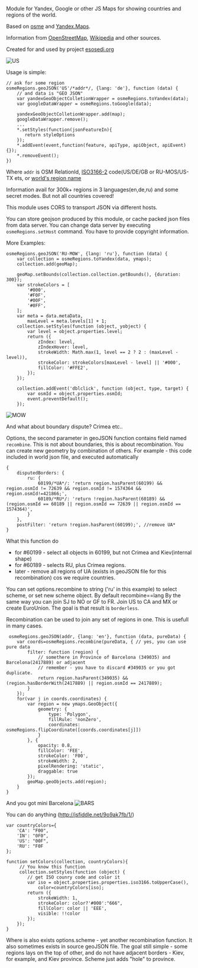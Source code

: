 Module for Yandex, Google or other JS Maps for showing countries and regions of the world.

Based on [osme](https://github.com/theKashey/osme) and [Yandex.Maps](http://api.yandex.com/maps/doc/jsapi/).

Information from [OpenStreetMap](http://openstreetmap.org), [Wikipedia](http://en.wikipedia.org) and other sources.


Created for and used by project [esosedi.org](http://ru.esosedi.org)

![US](http://kashey.ru/maps/osme/img/r2.png)

Usage is simple:
```
// ask for some region
osmeRegions.geoJSON('US'/*addr*/, {lang: 'de'}, function (data) {
    // and data is "GEO JSON"
    var yandexGeoObjectColletionWrapper = osmeRegions.toYandex(data);
    var googleDataWrapper = osmeRegions.toGoogle(data);

    yandexGeoObjectColletionWrapper.add(map);
    googleDataWrapper.remove();
    ...
    *.setStyles(function(jsonFeatureIn){
       return styleOptions
    });
    *.addEvent(event,function(feature, apiType, apiObject, apiEvent){});
    *.removeEvent();
})
```
Where `addr` is OSM RelationId, [ISO3166-2](https://ru.wikipedia.org/wiki/ISO_3166-2) code(US/DE/GB or RU-MOS/US-TX ets, or [world's region name](https://en.wikipedia.org/wiki/Subregion)

Information avail for 300k+ regions in 3 languages(en,de,ru) and some secret modes.
But not all countries covered!

This module uses CORS to transport JSON via different hosts.

You can store geojson produced by this module, or cache packed json files from data server.
You can change data server by executing `osmeRegions.setHost` command.
You have to provide copyright information.


More Examples:
```
osmeRegions.geoJSON('RU-MOW', {lang: 'ru'}, function (data) {
    var collection = osmeRegions.toYandex(data, ymaps);
    collection.add(geoMap);

    geoMap.setBounds(collection.collection.getBounds(), {duration: 300});
    var strokeColors = [
        '#000',
        '#F0F',
        '#00F',
        '#0FF',
    ];
    var meta = data.metaData,
        maxLevel = meta.levels[1] + 1;
    collection.setStyles(function (object, yobject) {
        var level = object.properties.level;
        return ({
            zIndex: level,
            zIndexHover: level,
            strokeWidth: Math.max(1, level == 2 ? 2 : (maxLevel - level)),
            strokeColor: strokeColors[maxLevel - level] || '#000',
            fillColor: '#FFE2',
        });
    });

    collection.addEvent('dblclick', function (object, type, target) {
        var osmId = object.properties.osmId;
        event.preventDefault();
    });
```

![MOW](http://kashey.ru/maps/osme/img/r1.png)

And what about boundary dispute? Crimea etc..

Options, the second parameter in geoJSON function contains field named `recombine`. This is not about boundaries, this is about recombination.
You can create new geometry by combination of others.
For example - this code included in world json file, and executed automatically
```
{
    disputedBorders: {
        ru: {
            60199/*UA*/: 'return region.hasParent(60199) && region.osmId != 72639 && region.osmId != 1574364 && region.osmId!=421866;',
            60189/*RU*/: 'return !region.hasParent(60189) && (region.osmId == 60189 || region.osmId == 72639 || region.osmId == 1574364)',
        }
    },
    postFilter: 'return !region.hasParent(60199);', //remove UA*
}
```
What this function do
 - for #60199 - select all objects in 60199, but not Crimea and Kiev(internal shape)
 - for #60189 - selects RU, plus Crimea regions.
 - later - remove all regions of UA (exists in geoJSON file for this recombination) cos we require countries.

You can set options.recombine to string ('ru' in this example) to select scheme, or set new scheme object. By default recombine==lang
By the same way you can join SJ to NO or GF to FR. Join US to CA and MX or create EuroUnion.
The goal is that result is `borderless`.

Recombination can be used to join any set of regions in one. This is usefull in many cases.

```
 osmeRegions.geoJSON(addr, {lang: 'en'}, function (data, pureData) {
    var coords=osmeRegions.recombine(pureData, { // yes, you can use pure data
        filter: function (region) {
            // somethere in Province of Barcelona (349035) and Barcelona(2417889) or adjacent
            // remember - you have to discard #349035 or you got duplicate.
            return region.hasParent(349035) && (region.hasBorderWith(2417889) || region.osmId == 2417889);
        }
    });
    for(var j in coords.coordinates) {
        var region = new ymaps.GeoObject({
            geometry: {
                type: 'Polygon',
                fillRule: 'nonZero',
                coordinates: osmeRegions.flipCoordinate([coords.coordinates[j]])
            }
        }, {
            opacity: 0.8,
            fillColor: 'FEE',
            strokeColor: 'F00',
            strokeWidth: 2,
            pixelRendering: 'static',
            draggable: true
        });
        geoMap.geoObjects.add(region);
    }
}
```
And you got mini Barcelona
![BARS](http://kashey.ru/maps/osme/img/r3.png)

You can do anything (http://jsfiddle.net/9o9ak7fb/1/)

```
var countryColors={
    'CA': "F00",
    'IN': "0F0",
    'US': "00F",
    'RU': "F0F
};

function setColors(collection, countryColors){
     // You know this function
     collection.setStyles(function (object) {
        // get ISO counry code and color it
        var iso = object.properties.properties.iso3166.toUpperCase(),
            color=countryColors[iso];
        return ({
            strokeWidth: 1,
            strokeColor: color?'#000':"666",
            fillColor: color || 'EEE',
            visible: !!color
        });
    });
}
```

Where is also exists options.scheme - yet another recombination function. It also sometimes exists in source geoJSON file.
The goal still simple - some regions lays on the top of other, and do not have adjacent borders - Kiev, for example, and Kiev province.
Scheme just adds "hole" to province.
